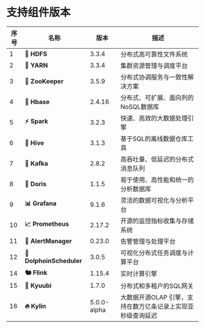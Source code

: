 # 支持组件版本

| 序号  | 名称                       | 版本     | 描述                   |
|-----|--------------------------|--------|----------------------|
| 1   | **📁 HDFS**              | 3.3.4  | 分布式高可靠性文件系统          |
| 2   | **🚀 YARN**              | 3.3.4  | 集群资源管理与调度平台          |
| 3   | **🦜 ZooKeeper**         | 3.5.9  | 分布式协调服务与一致性解决方案      |
| 4   | **🐘 Hbase**             | 2.4.16 | 分布式、可扩展、面向列的NoSQL数据库 |
| 5   | **⚡️ Spark**             | 3.2.3  | 快速、高效的大数据处理引擎        |
| 6   | **🐝 Hive**              | 3.1.3  | 基于SQL的离线数据仓库工具       |
| 7   | **🐧 Kafka**             | 2.8.2  | 高吞吐量、低延迟的分布式消息队列     |
| 8   | **🌊 Doris**             | 1.1.5  | 易于使用、高性能和统一的分析数据库    |
| 9   | **📊 Grafana**           | 9.1.6  | 灵活的数据可视化与分析平台        |
| 10  | **📈 Prometheus**        | 2.17.2 | 开源的监控指标收集与存储系统       |
| 11  | **🚨 AlertManager**      | 0.23.0 | 告警管理与处理平台            |
| 12  | **🐬 DolphoinScheduler** | 3.0.5  | 可视化分布式任务调度与计算平台      |
| 14  | **🐿️ Flink**            | 1.15.4 | 实时计算引擎               |
| 15  | **🦊 Kyuubi**           |  1.7.0 | 分布式和多租户的SQL网关               |
| 16  | **🔥 Kylin**            | 5.0.0-alpha | 大数据开源OLAP 引擎，支持在数万亿条记录上实现亚秒级查询延迟               |


